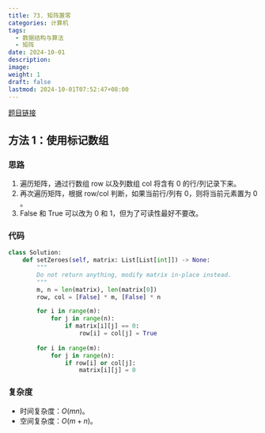 ```yaml
---
title: 73. 矩阵置零
categories: 计算机
tags:
  - 数据结构与算法
  - 矩阵
date: 2024-10-01
description: 
image: 
weight: 1
draft: false
lastmod: 2024-10-01T07:52:47+08:00
---
```

[题目链接](https://leetcode.cn/problems/set-matrix-zeroes/description/?envType=study-plan-v2&envId=top-100-liked)

## 方法 1：使用标记数组

### 思路

1. 遍历矩阵，通过行数组 row 以及列数组 col 将含有 0 的行/列记录下来。
2. 再次遍历矩阵，根据 row/col 判断，如果当前行/列有 0，则将当前元素置为 0 。
3. False 和 True 可以改为 0 和 1，但为了可读性最好不要改。

### 代码

```python
class Solution:
    def setZeroes(self, matrix: List[List[int]]) -> None:
        """
        Do not return anything, modify matrix in-place instead.
        """
        m, n = len(matrix), len(matrix[0])
        row, col = [False] * m, [False] * n

        for i in range(m):
            for j in range(n):
                if matrix[i][j] == 0:
                    row[i] = col[j] = True
        
        for i in range(m):
            for j in range(n):
                if row[i] or col[j]:
                    matrix[i][j] = 0
```

### 复杂度
- 时间复杂度：$O(m n)$。
- 空间复杂度：$O(m + n)$。


